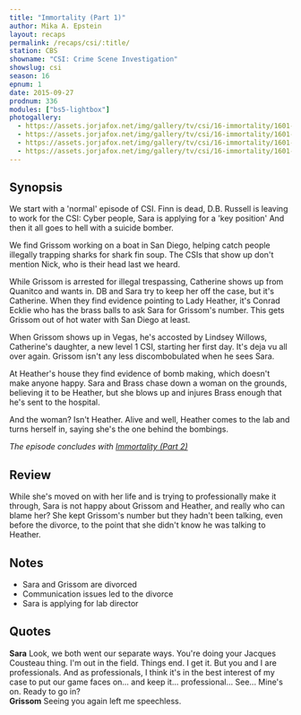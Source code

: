 ```yaml
---
title: "Immortality (Part 1)"
author: Mika A. Epstein
layout: recaps
permalink: /recaps/csi/:title/
station: CBS
showname: "CSI: Crime Scene Investigation"
showslug: csi
season: 16
epnum: 1
date: 2015-09-27
prodnum: 336
modules: ["bs5-lightbox"]
photogallery:
  - https://assets.jorjafox.net/img/gallery/tv/csi/16-immortality/1601-immortality-01.jpg
  - https://assets.jorjafox.net/img/gallery/tv/csi/16-immortality/1601-immortality-02.jpg
  - https://assets.jorjafox.net/img/gallery/tv/csi/16-immortality/1601-immortality-03.jpg
  - https://assets.jorjafox.net/img/gallery/tv/csi/16-immortality/1601-immortality-04.jpg
---
```


## Synopsis

We start with a 'normal' episode of CSI. Finn is dead, D.B. Russell is leaving to work for the CSI: Cyber people, Sara is applying for a 'key position' And then it all goes to hell with a suicide bomber.

We find Grissom working on a boat in San Diego, helping catch people illegally trapping sharks for shark fin soup. The CSIs that show up don't mention Nick, who is their head last we heard.

While Grissom is arrested for illegal trespassing, Catherine shows up from Quanitco and wants in. DB and Sara try to keep her off the case, but it's Catherine. When they find evidence pointing to Lady Heather, it's Conrad Ecklie who has the brass balls to ask Sara for Grissom's number. This gets Grissom out of hot water with San Diego at least.

When Grissom shows up in Vegas, he's accosted by Lindsey Willows, Catherine's daughter, a new level 1 CSI, starting her first day. It's deja vu all over again. Grissom isn't any less discombobulated when he sees Sara.

At Heather's house they find evidence of bomb making, which doesn't make anyone happy. Sara and Brass chase down a woman on the grounds, believing it to be Heather, but she blows up and injures Brass enough that he's sent to the hospital.

And the woman? Isn't Heather. Alive and well, Heather comes to the lab and turns herself in, saying she's the one behind the bombings.

_The episode concludes with [Immortality (Part 2)](/library/recaps/csi/immortality-part-2/)_

## Review

While she's moved on with her life and is trying to professionally make it through, Sara is not happy about Grissom and Heather, and really who can blame her? She kept Grissom's number but they hadn't been talking, even before the divorce, to the point that she didn't know he was talking to Heather.

## Notes

* Sara and Grissom are divorced
* Communication issues led to the divorce
* Sara is applying for lab director

## Quotes

**Sara** Look, we both went our separate ways. You're doing your Jacques Cousteau thing. I'm out in the field. Things end. I get it. But you and I are professionals. And as professionals, I think it's in the best interest of my case to put our game faces on... and keep it... professional... See... Mine's on. Ready to go in?\
**Grissom** Seeing you again left me speechless.
